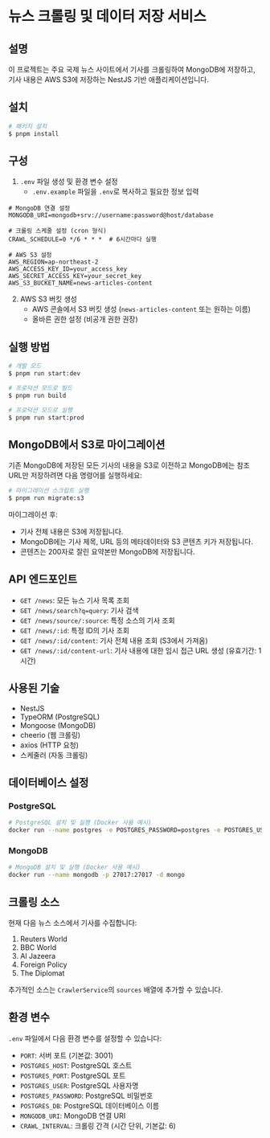 # 뉴스 크롤링 및 데이터 저장 서비스

## 설명

이 프로젝트는 주요 국제 뉴스 사이트에서 기사를 크롤링하여 MongoDB에 저장하고, 기사 내용은 AWS S3에 저장하는 NestJS 기반 애플리케이션입니다.

## 설치

```bash
# 패키지 설치
$ pnpm install
```

## 구성

1. `.env` 파일 생성 및 환경 변수 설정
   - `.env.example` 파일을 `.env`로 복사하고 필요한 정보 입력

```
# MongoDB 연결 설정
MONGODB_URI=mongodb+srv://username:password@host/database

# 크롤링 스케줄 설정 (cron 형식)
CRAWL_SCHEDULE=0 */6 * * *  # 6시간마다 실행

# AWS S3 설정
AWS_REGION=ap-northeast-2
AWS_ACCESS_KEY_ID=your_access_key
AWS_SECRET_ACCESS_KEY=your_secret_key
AWS_S3_BUCKET_NAME=news-articles-content
```

2. AWS S3 버킷 생성
   - AWS 콘솔에서 S3 버킷 생성 (`news-articles-content` 또는 원하는 이름)
   - 올바른 권한 설정 (비공개 권한 권장)

## 실행 방법

```bash
# 개발 모드
$ pnpm run start:dev

# 프로덕션 모드로 빌드
$ pnpm run build

# 프로덕션 모드로 실행
$ pnpm run start:prod
```

## MongoDB에서 S3로 마이그레이션

기존 MongoDB에 저장된 모든 기사의 내용을 S3로 이전하고 MongoDB에는 참조 URL만 저장하려면 다음 명령어를 실행하세요:

```bash
# 마이그레이션 스크립트 실행
$ pnpm run migrate:s3
```

마이그레이션 후:

- 기사 전체 내용은 S3에 저장됩니다.
- MongoDB에는 기사 제목, URL 등의 메타데이터와 S3 콘텐츠 키가 저장됩니다.
- 콘텐츠는 200자로 잘린 요약본만 MongoDB에 저장됩니다.

## API 엔드포인트

- `GET /news`: 모든 뉴스 기사 목록 조회
- `GET /news/search?q=query`: 기사 검색
- `GET /news/source/:source`: 특정 소스의 기사 조회
- `GET /news/:id`: 특정 ID의 기사 조회
- `GET /news/:id/content`: 기사 전체 내용 조회 (S3에서 가져옴)
- `GET /news/:id/content-url`: 기사 내용에 대한 임시 접근 URL 생성 (유효기간: 1시간)

## 사용된 기술

- NestJS
- TypeORM (PostgreSQL)
- Mongoose (MongoDB)
- cheerio (웹 크롤링)
- axios (HTTP 요청)
- 스케줄러 (자동 크롤링)

## 데이터베이스 설정

### PostgreSQL

```bash
# PostgreSQL 설치 및 실행 (Docker 사용 예시)
docker run --name postgres -e POSTGRES_PASSWORD=postgres -e POSTGRES_USER=postgres -e POSTGRES_DB=geopolitics -p 5432:5432 -d postgres
```

### MongoDB

```bash
# MongoDB 설치 및 실행 (Docker 사용 예시)
docker run --name mongodb -p 27017:27017 -d mongo
```

## 크롤링 소스

현재 다음 뉴스 소스에서 기사를 수집합니다:

1. Reuters World
2. BBC World
3. Al Jazeera
4. Foreign Policy
5. The Diplomat

추가적인 소스는 `CrawlerService`의 `sources` 배열에 추가할 수 있습니다.

## 환경 변수

`.env` 파일에서 다음 환경 변수를 설정할 수 있습니다:

- `PORT`: 서버 포트 (기본값: 3001)
- `POSTGRES_HOST`: PostgreSQL 호스트
- `POSTGRES_PORT`: PostgreSQL 포트
- `POSTGRES_USER`: PostgreSQL 사용자명
- `POSTGRES_PASSWORD`: PostgreSQL 비밀번호
- `POSTGRES_DB`: PostgreSQL 데이터베이스 이름
- `MONGODB_URI`: MongoDB 연결 URI
- `CRAWL_INTERVAL`: 크롤링 간격 (시간 단위, 기본값: 6)
